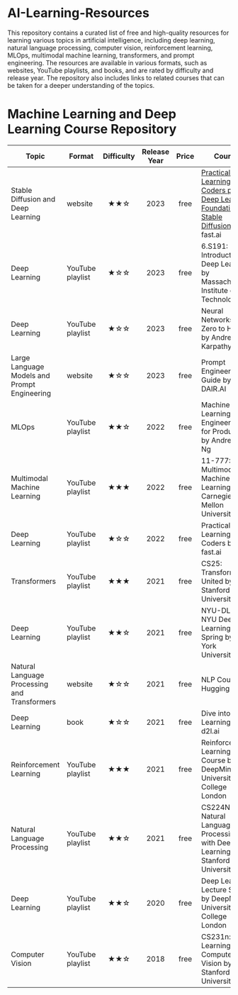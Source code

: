 # AI-Learning-Resources
This repository contains a curated list of free and high-quality resources for learning various topics in artificial intelligence, including deep learning, natural language processing, computer vision, reinforcement learning, MLOps, multimodal machine learning, transformers, and prompt engineering. The resources are available in various formats, such as websites, YouTube playlists, and books, and are rated by difficulty and release year. The repository also includes links to related courses that can be taken for a deeper understanding of the topics.
# Machine Learning and Deep Learning Course Repository
| Topic                                      | Format            | Difficulty  | Release Year | Price | Course                                                                    |
|--------------------------------------------|-------------------|:-----------:|:------------:|:-----:|---------------------------------------------------------------------------|
| Stable Diffusion and Deep Learning         | website           | ★★☆        |     2023     | free  | [Practical Deep Learning for Coders part 2: Deep Learning Foundations to Stable Diffusion](https://course.fast.ai/Lessons/part2.html) by fast.ai |
| Deep Learning                              | YouTube playlist | ★☆☆        |     2023     | free  | 6.S191: Introduction to Deep Learning by Massachusetts Institute of Technology |
| Deep Learning                              | YouTube playlist | ★☆☆        |     2023     | free  | Neural Networks: Zero to Hero by Andrej Karpathy                            |
| Large Language Models and Prompt Engineering| website           | ★☆☆        |     2023     | free  | Prompt Engineering Guide by DAIR.AI                                        |
| MLOps                                      | YouTube playlist | ★★☆        |     2022     | free  | Machine Learning Engineering for Production by Andrew Y. Ng                |
| Multimodal Machine Learning                | YouTube playlist | ★★★        |     2022     | free  | 11-777: Multimodal Machine Learning by Carnegie Mellon University         |
| Deep Learning                              | YouTube playlist | ★☆☆        |     2022     | free  | Practical Deep Learning for Coders by fast.ai                              |
| Transformers                               | YouTube playlist | ★★★        |     2021     | free  | CS25: Transformers United by Stanford University                           |
| Deep Learning                              | YouTube playlist | ★★☆        |     2021     | free  | NYU-DLSP21: NYU Deep Learning Spring by New York University                |
| Natural Language Processing and Transformers| website           | ★☆☆        |     2021     | free  | NLP Course by Hugging Face                                                |
| Deep Learning                              | book              | ★☆☆        |     2021     | free  | Dive into Deep Learning by d2l.ai                                          |
| Reinforcement Learning                     | YouTube playlist | ★★★        |     2021     | free  | Reinforcement Learning Course by DeepMind x University College London      |
| Natural Language Processing                | YouTube playlist | ★★☆        |     2021     | free  | CS224N: Natural Language Processing with Deep Learning by Stanford University|
| Deep Learning                              | YouTube playlist | ★★☆        |     2020     | free  | Deep Learning Lecture Series by DeepMind x University College London       |
| Computer Vision                            | YouTube playlist | ★★☆        |     2018     | free  | CS231n: Deep Learning for Computer Vision by Stanford University           |

